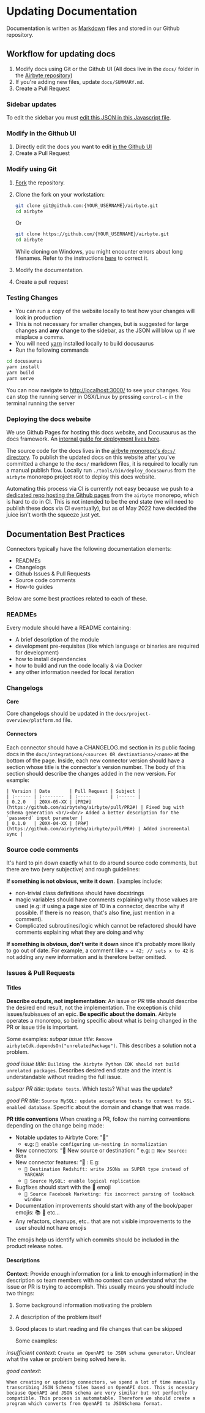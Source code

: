 # Updating Documentation

Documentation is written as [Markdown](https://guides.github.com/features/mastering-markdown/) files and stored in our Github repository.

## Workflow for updating docs

1. Modify docs using Git or the Github UI \(All docs live in the `docs/` folder in the [Airbyte repository](https://github.com/airbytehq/airbyte)\)
2. If you're adding new files, update `docs/SUMMARY.md`.
3. Create a Pull Request

### Sidebar updates
To edit the sidebar you must [edit this JSON in this Javascript file](https://github.com/airbytehq/airbyte/blob/master/docusaurus/sidebars.js).

### Modify in the Github UI

1. Directly edit the docs you want to edit [in the Github UI](https://docs.github.com/en/github/managing-files-in-a-repository/managing-files-on-github/editing-files-in-your-repository)
2. Create a Pull Request

### Modify using Git

1. [Fork](https://docs.github.com/en/github/getting-started-with-github/fork-a-repo) the repository.
2. Clone the fork on your workstation:

   ```bash
   git clone git@github.com:{YOUR_USERNAME}/airbyte.git
   cd airbyte
   ```

   Or

   ```bash
   git clone https://github.com/{YOUR_USERNAME}/airbyte.git
   cd airbyte
   ```

   While cloning on Windows, you might encounter errors about long filenames. Refer to the instructions [here](../../05-deploying-airbyte/01-local-deployment.md#handling-long-filename-error) to correct it.

3. Modify the documentation.
4. Create a pull request

### Testing Changes
* You can run a copy of the website locally to test how your changes will look in production
* This is not necessary for smaller changes, but is suggested for large changes and **any** change to the sidebar, as the JSON will blow up if we misplace a comma.
* You will need [yarn](https://yarnpkg.com) installed locally to build docusaurus
* Run the following commands
```bash
cd docusaurus
yarn install
yarn build
yarn serve
```

You can now navigate to [http://localhost:3000/](http://localhost:3000/) to see your changes.  You can stop the running server in OSX/Linux by pressing `control-c` in the terminal running the server

### Deploying the docs website
We use Github Pages for hosting this docs website, and Docusaurus as the docs framework.  An [internal guide for deployment lives here](03-deploying_and_reverting_docs.md).

The source code for the docs lives in the [airbyte monorepo's `docs/` directory](https://github.com/airbytehq/airbyte/tree/master/docs). To publish the updated docs on this website after you've committed a change to the `docs/` markdown files, it is required to locally run a manual publish flow. Locally run `./tools/bin/deploy_docusaurus` from the `airbyte` monorepo project root to deploy this docs website.

Automating this process via CI is currently not easy because we push to a [dedicated repo hosting the Github pages](https://airbytehq.github.io) from the `airbyte` monorepo, which is hard to do in CI. This is not intended to be the end state (we will need to publish these docs via CI eventually), but as of May 2022 have decided the juice isn't worth the squeeze just yet.

## Documentation Best Practices

Connectors typically have the following documentation elements:

* READMEs
* Changelogs
* Github Issues & Pull Requests
* Source code comments
* How-to guides

Below are some best practices related to each of these.

### READMEs

Every module should have a README containing:

* A brief description of the module
* development pre-requisites \(like which language or binaries are required for development\)
* how to install dependencies
* how to build and run the code locally & via Docker
* any other information needed for local iteration

### Changelogs

**Core**

Core changelogs should be updated in the `docs/project-overview/platform.md` file.

#### Connectors

Each connector should have a CHANGELOG.md section in its public facing docs in the `docs/integrations/<sources OR destinations>/<name>` at the bottom of the page. Inside, each new connector version should have a section whose title is the connector's version number. The body of this section should describe the changes added in the new version. For example:

```text
| Version | Date       | Pull Request | Subject |
| :------ | :--------  | :-----       | :------ |
| 0.2.0   | 20XX-05-XX | [PR2#](https://github.com/airbytehq/airbyte/pull/PR2#) | Fixed bug with schema generation <br/><br/> Added a better description for the `password` input parameter |
| 0.1.0   | 20XX-04-XX | [PR#](https://github.com/airbytehq/airbyte/pull/PR#) | Added incremental sync |
```

### Source code comments

It's hard to pin down exactly what to do around source code comments, but there are two \(very subjective\) and rough guidelines:

**If something is not obvious, write it down**. Examples include:

* non-trivial class definitions should have docstrings
* magic variables should have comments explaining why those values are used \(e.g: if using a page size of 10 in a connector, describe why if possible. If there is no reason, that's also fine, just mention in a comment\).
* Complicated subroutines/logic which cannot be refactored should have comments explaining what they are doing and why

**If something is obvious, don't write it down** since it's probably more likely to go out of date. For example, a comment like `x = 42; // sets x to 42` is not adding any new information and is therefore better omitted.

### Issues & Pull Requests

#### Titles

**Describe outputs, not implementation**: An issue or PR title should describe the desired end result, not the implementation. The exception is child issues/subissues of an epic. **Be specific about the domain**. Airbyte operates a monorepo, so being specific about what is being changed in the PR or issue title is important.

Some examples: _subpar issue title_: `Remove airbyteCdk.dependsOn("unrelatedPackage")`. This describes a solution not a problem.

_good issue title_: `Building the Airbyte Python CDK should not build unrelated packages`. Describes desired end state and the intent is understandable without reading the full issue.

_subpar PR title_: `Update tests`. Which tests? What was the update?

_good PR title_: `Source MySQL: update acceptance tests to connect to SSL-enabled database`. Specific about the domain and change that was made.

**PR title conventions** When creating a PR, follow the naming conventions depending on the change being made:

* Notable updates to Airbyte Core: "🎉"
  * e.g: `🎉 enable configuring un-nesting in normalization`
* New connectors: “🎉 New source or destination: ” e.g: `🎉 New Source: Okta`
* New connector features: “🎉 :  E.g:
  * `🎉 Destination Redshift: write JSONs as SUPER type instead of VARCHAR`
  * `🎉 Source MySQL: enable logical replication`
* Bugfixes should start with the  🐛 emoji
  * `🐛 Source Facebook Marketing: fix incorrect parsing of lookback window`
* Documentation improvements should start with any of the book/paper emojis: 📚 📝 etc…
* Any refactors, cleanups, etc.. that are not visible improvements to the user should not have emojis

The emojis help us identify which commits should be included in the product release notes.

#### Descriptions

**Context**: Provide enough information \(or a link to enough information\) in the description so team members with no context can understand what the issue or PR is trying to accomplish. This usually means you should include two things:

1. Some background information motivating the problem
2. A description of the problem itself
3. Good places to start reading and file changes that can be skipped

   Some examples:

_insufficient context_: `Create an OpenAPI to JSON schema generator`. Unclear what the value or problem being solved here is.

_good context_:

```text
When creating or updating connectors, we spend a lot of time manually transcribing JSON Schema files based on OpenAPI docs. This is ncessary because OpenAPI and JSON schema are very similar but not perfectly compatible. This process is automatable. Therefore we should create a program which converts from OpenAPI to JSONSchema format.
```
